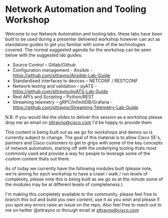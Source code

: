 # Network Automation and Tooling Workshop

Welcome to our Network Automation and tooling labs, these labs have been built to be used during a presenter delivered workshop however can act as standalone guides to get you familiar with some of the technologies covered. The normal suggested agenda for the workshop can be seen below with the suggested lab guides:

- Source Control – Gitlab/Github
- Configuration management - Ansible - https://github.com/sttrayno/Ansible-Lab-Guide
- Standardised interfaces to devices – NETCONF / RESTCONF
- Network testing and validation – pyATS - https://github.com/sttrayno/pyATS-Lab-Guide
- Rest API’s and Scripting – Python/REST
- Streaming telemetry – gRPC/InfinitiDB/Grafana - https://github.com/sttrayno/Streaming-Telemetry-Lab-Guide

N.B. If you would like the slides to deliver this session as a workshop please drop me an email on sttrayno@cisco.com I'd be happy to provide them

This content is being built out as we go for workshops and demos so is currently subject to change. The goal of this material is to allow Cisco SE's, partners and Cisco customers to get to grips with some of the key concepts of network automation, starting off with the underlying tooling thats most commonly used and provide a way for people to leverage some of the custom content thats out there.

As of today we currently have the following modules built (please note, we're aiming for each workshop to have a crawl / walk / run levels of complexity, please note this is being built as we go so at the minute some of the modules may be at different levels of completeness.)

I'm making this completely available to the community, please feel free to branch this out and build you own content, use it as you wish and please if you spot any errors raise an issue on the repo. Also feel free to reach out to me on twitter @sttrayno or through email at sttrayno@cisco.com
